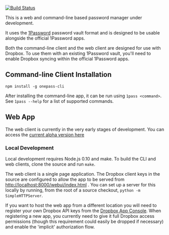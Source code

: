 [![Build Status](https://travis-ci.org/robertknight/1pass-web.png?branch=master)](https://travis-ci.org/robertknight/1pass-web)

This is a web and command-line based password manager under development.

It uses the [1Password](https://agilebits.com/onepassword) password vault format and is designed
to be usable alongside the official 1Password apps.

Both the command-line client and the web client are designed
for use with Dropbox. To use them with an existing 1Password vault,
you'll need to enable Dropbox syncing within the official 1Password apps.

## Command-line Client Installation

```
npm install -g onepass-cli
```

After installing the command-line app, it can be run using `1pass <command>`.
See `1pass --help` for a list of supported commands.

## Web App

The web client is currently in the very early stages of development.
You can access the [current alpha version here](https://robertknight.github.io/1pass-web/app/index.html)

### Local Development

Local development requires Node.js 0.10 and make. To build the CLI and web clients, clone the source and run `make`.

The web client is a single page application. The Dropbox client keys in the source are configured to allow
the app to be served from [http://localhost:8000/webui/index.html](http://localhost:8000/webui/index.html) . You can set up a server for this locally
by running, from the root of a source checkout, `python -m SimpleHTTPServer`.

If you want to host the web app from a different location you will need to register your own Dropbox
API keys from the [Dropbox App Console]("https://www.dropbox.com/developers/apps"). When registering a new app,
you currently need to give it full Dropbox access permissions (though this requirement could easily be dropped
if necessary) and enable the 'implicit' authorization flow.
